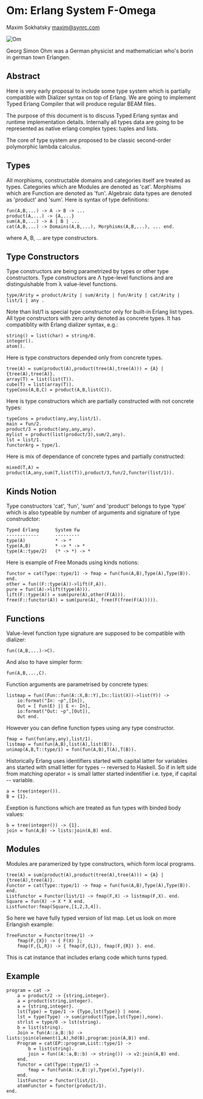 Om: Erlang System F-Omega
=========================

Maxim Sokhatsky maxim@synrc.com

![Om](http://upload.wikimedia.org/wikipedia/commons/thumb/2/2a/Georg_Simon_Ohm3.jpg/200px-Georg_Simon_Ohm3.jpg)

Georg Simon Ohm was a German physicist and mathematician who's borin in german town Erlangen. 

Abstract
--------

Here is very early proposal to include some type system which is partially
compatible with Dializer syntax on top of Erlang. We are going to implement
Typed Erlang Compiler that will produce regular BEAM files.

The purpose of this document is to discuss Typed Erlang syntax and runtime
implementation details. Internally all types data are going to be represented as
native erlang complex types: tuples and lists.

The core of type system are proposed to be classic second-order
polymorphic lambda calculus.

Types
-----

All morphisms, constructable domains and categories itself are treated as types.
Categories which are Modules are denoted as 'cat'. Morphisms which are
Function are denoted as 'fun'. Algebraic data types are denoted
as 'product' and 'sum'. Here is syntax of type definitions:

    fun(A,B,...) -> A -> B -> ...
    product(A,...) -> {A,...}
    sum(A,B,...) -> A | B | ...
    cat(A,B,...) -> Domains(A,B,...), Morphisms(A,B,...), ... end.

where A, B, ... are type constructors.

Type Constructors
-----------------

Type constructors are being parametrized by types or other type constructors.
Type constructors are Λ type-level functions and are distinguishable
from λ value-level functions.

    type/Arity = product/Arity | sum/Arity | fun/Arity | cat/Arity | list/1 | any .

Note than list/1 is special type constructor only for built-in Erlang list types.
All type constructors with zero arity denoted as concrete types. It has 
compatiblity with Erlang dializer syntax, e.g.:

    string() = list(char) = string/0.
    integer().
    atom().

Here is type constructors depended only from concrete types.

    tree(A) = sum(product(A),product(tree(A),tree(A))) = {A} | {tree(A),tree(A)}.
    array(T) = list(list(T)).
    cube(T) = list(array(T)).
    typeCons(A,B,C) = product(A,B,list(C)).

Here is type constructors which are partially constructed with not concrete types:

    typeCons = product(any,any,list/1).
    main = fun/2.
    product/3 = product(any,any,any).
    mylist = product(list(product/3),sum/2,any).
    lst = list/1.
    functorArg = type/1.

Here is mix of dependance of concrete types and partially constructed:

    mixed(T,A) = product(A,any,sum(T,list(T)),product/3,fun/2,functor(list/1)).

Kinds Notion
------------

Type constructors 'cat', 'fun', 'sum' and 'product' belongs to type 'type' which
is also typeable by number of arguments and signature of type construdctor:

    Typed Erlang      System Fω
    ------------      ---------
    type(A)           * -> *
    type(A,B)         * -> * -> *
    type(A::type/2)   (* -> *) -> *

Here is example of Free Monads using kinds notions:

    functor = cat(Type::type/1) -> fmap = fun(fun(A,B),Type(A),Type(B)). end.
    other = fun((F::type(A))->lift(F,A)).
    pure = fun((A)->lift(type(A))).
    lift(F::type(A)) = sum(pure(A),other(F(A))).
    free(F::functor(A)) = sum(pure(A), free(F(free(F(A))))).

Functions
---------

Value-level function type signature are supposed to be compatible with dializer:

    fun((A,B,...)->C).

And also to have simpler form:

    fun(A,B,...,C).

Function arguments are parametrised by concrete types:

    listmap = fun((Fun::fun(A::X,B::Y),In::list(X))->list(Y)) ->
        io:format("In: ~p",[In]),
        Out = [ Fun(E) || E <- In],
        io:format("Out: ~p",[Out]),
        Out end.

However you can define function types using any type constructor.

    fmap = fun(fun(any,any),list/1).
    listmap = fun(fun(A,B),list(A),list(B)).
    unimap(A,B,T::type/1) = fun(fun(A,B),T(A),T(B)).

Historically Erlang uses identifiers started with capital latter for variables
ans started with small letter for types -- reversed to Haskell. So if in left
side from matching operator = is small latter started indentifier i.e. type,
if capital -- variable.

    a = tree(integer()).
    B = {1}.

Exeption is functions which are treated as fun types with binded body values:

    b = tree(integer()) -> {1}.
    join = fun(A,B) -> lists:join(A,B) end.

Modules
-------

Modules are paramerized by type constructors, which form local programs.

    tree(A) = sum(product(A),product(tree(A),tree(A))) = {A} | {tree(A),tree(A)}.
    Functor = cat(Type::type/1) -> fmap = fun(fun(A,B),Type(A),Type(B)). end.
    Listfunctor = Functor(list/1) -> fmap(F,X) -> listmap(F,X). end.
    Square = fun(X) -> X * X end.
    Listfunctor:fmap(Square,[1,2,3,4]).

So here we have fully typed version of list map.
Let us look on more Erlangish example:

    TreeFunctor = Functor(tree/1) ->
        fmap(F,{X}) -> { F(X) };
        fmap(F,{L,R}) -> { fmap(F,{L}), fmap(F,{R}) }. end.

This is cat instance that includes erlang code which turns typed.

Example
-------

    program = cat ->
        a = product/2 -> {string,integer}.
        a = product(string,integer).
        a = {string,integer}.
        lst(Type) = type/1 -> {Type,lst(Type)} | none.
        lst = type(Type) -> sum(product(Type,lst(Type)),none).
        strlst = type/0 -> lst(string).
        b = list(string).
        Join = fun(A::a,B::b) -> lists:join(element(1,A),hd(B),program:join(A,B)) end.
        Program = cat(EP::program,List::type/1) ->
            b = list(string).
            join = fun((A::a,B::b) -> string()) -> v2:join(A,B) end.
        end.
        functor = cat(Type::type/1) ->
            fmap = fun(fun(A::x,B::y),Type(x),Type(y)).
        end.
        listFunctor = functor(list/1).
        atomFunctor = functor(product/1).
    end.

